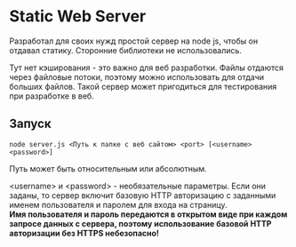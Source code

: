 # Static Web Server
Разработал для своих нужд простой сервер на node js, чтобы он отдавал статику. Сторонние библиотеки не использовались.

Тут нет кэширования - это важно для веб разработки.
Файлы отдаются через файловые потоки, поэтому можно использовать для отдачи больших файлов.
Такой сервер может пригодиться для тестирования при разработке в веб.

## Запуск

```
node server.js <Путь к папке с веб сайтом> <port> [<username> <password>]
```
Путь может быть относительным или абсолютным.

\<username\> и \<password\> - необязательные параметры. Если они заданы, то сервер включит базовую HTTP авторизацию с заданными именем пользователя и паролем для входа на страницу.  
**Имя пользователя и пароль передаются в открытом виде при каждом запросе данных с сервера, поэтому использование базовой HTTP авторизации без HTTPS небезопасно!**